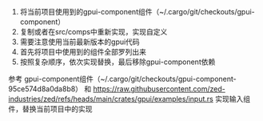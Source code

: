 1. 将当前项目使用到的gpui-component组件（~/.cargo/git/checkouts/gpui-component）
2. 复制或者在src/comps中重新实现，实现自定义
3. 需要注意使用当前最新版本的gpui代码
4. 首先将项目中使用到的组件全部罗列出来
5. 按照复杂顺序，依次实现替换，最后移除gpui-component依赖


参考 gpui-component组件（~/.cargo/git/checkouts/gpui-component-95ce574d8a0da8b8）
和 https://raw.githubusercontent.com/zed-industries/zed/refs/heads/main/crates/gpui/examples/input.rs
实现输入组件，替换当前项目中的实现